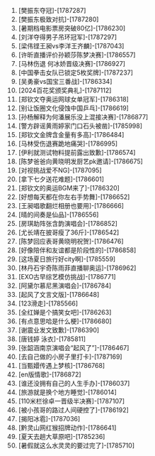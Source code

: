 
1. [樊振东夺冠]-[1787287]
1. [樊振东极致对抗]-[1787280]
1. [暑期档电影票房突破80亿]-[1786230]
1. [刘洋夺得男子吊环冠军]-[1787297]
1. [梁伟铿王昶vs李洋王齐麟]-[1787043]
1. [许昕直播评价孙颖莎陈梦决赛]-[1786557]
1. [马林伤退 何冰娇晋级决赛]-[1786927]
1. [中国拳击女队已锁定5枚奖牌]-[1787237]
1. [吴勇豪vs国宝三番战]-[1786334]
1. [2024百花奖颁奖典礼]-[1787112]
1. [郑钦文夺奥运网球女单冠军]-[1786318]
1. [别让饭圈文化侵蚀中国乒乓]-[1786619]
1. [孙杨解释为何潘展乐没上混接决赛]-[1786877]
1. [警方辟谣黄雨婷家门口石头被凿]-[1785998]
1. [郑钦文金牌含金量有多高]-[1786484]
1. [马林受伤退赛跪地痛哭]-[1786995]
1. [伊利就测试物料提前露出致歉]-[1786574]
1. [陈梦爸爸向黄晓明发厨艺pk邀请]-[1786675]
1. [对视挑战爱不NG]-[1787095]
1. [拿下七夕送花难题]-[1786601]
1. [郑钦文的奥运BGM来了]-[1786320]
1. [好想每天都在你左右手势舞]-[1786652]
1. [王昶唱歌翻烂相册也要用]-[1786666]
1. [晴的间奏是仙品]-[1786556]
1. [房琪助阵张含韵演唱会]-[1786852]
1. [尤长靖在披哥瘦了36斤]-[1786542]
1. [陈梦回应表哥黄晓明祝贺]-[1786476]
1. [好像陪伴和友谊都是阶段性的]-[1786858]
1. [这场夏日旅行好city啊]-[1785559]
1. [林丹石宇奇陈雨菲直播聊奥运]-[1786962]
1. [EXO古早综艺模仿挑战]-[1786771]
1. [阿黛尔慕尼黑演唱会]-[1786784]
1. [起风了文言文版]-[1786648]
1. [123滑走]-[1785566]
1. [全红婵是个搞笑女吧]-[1786263]
1. [有点意思哈是什么梗]-[1786680]
1. [谢震业发文致歉]-[1786390]
1. [唐钱婷 泳衣]-[1785811]
1. [张韶涵南京演唱会“起风了”]-[1786467]
1. [去自己做的小房子里打卡]-[1787169]
1. [当甄嬛传遇上梦核]-[1786768]
1. [en版情歌]-[1786872]
1. [谁还没拥有自己的人生手办]-[1786037]
1. [旅游就是换个地方睡觉]-[1786014]
1. [110米栏徐卓一晋级半决赛]-[1787107]
1. [被小孩哥的路过人间硬控了]-[1786192]
1. [揭阳冰雹]-[1787036]
1. [黔灵山网红猴招牌动作]-[1786641]
1. [夏天去趟大草原吧]-[1785236]
1. [暑假就这么水灵灵的要过完了]-[1785710]